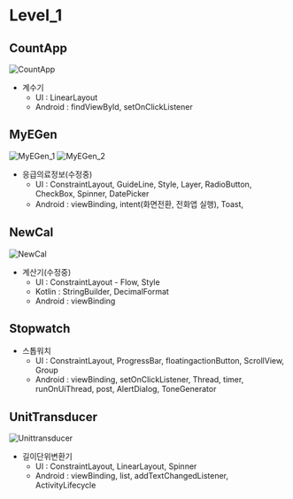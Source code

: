 # Level_1

## CountApp

![CountApp](https://github.com/Suinww/Android_Kotlin/assets/101302756/27723fdc-65d2-4b3a-b200-86b1e7ad8c2f)


- 계수기
  - UI : LinearLayout
  - Android : findViewById, setOnClickListener
    

## MyEGen
![MyEGen_1](https://github.com/Suinww/Android_Kotlin/assets/101302756/f9f94a5d-1c24-4b03-9503-1d4556954967)
![MyEGen_2](https://github.com/Suinww/Android_Kotlin/assets/101302756/e0198c0f-25ea-41f3-9c9a-1183c254bfbb)

- 응급의료정보(수정중)
  - UI : ConstraintLayout, GuideLine, Style, Layer, RadioButton, CheckBox, Spinner, DatePicker
  - Android : viewBinding, intent(화면전환, 전화앱 실행), Toast, 

## NewCal

![NewCal](https://github.com/Suinww/Android_Kotlin/assets/101302756/67fa8ffd-c7d5-4393-8cf4-3ddfe24c03a0)

- 계산기(수정중)
  - UI : ConstraintLayout - Flow, Style
  - Kotlin : StringBuilder, DecimalFormat
  - Android : viewBinding


## Stopwatch

- 스톱워치
  -  UI : ConstraintLayout, ProgressBar, floatingactionButton, ScrollView, Group
  - Android : viewBinding, setOnClickListener, Thread, timer, runOnUiThread, post, AlertDialog, ToneGenerator

## UnitTransducer
![Unittransducer](https://github.com/Suinww/Android_Kotlin/assets/101302756/75ceaf48-9598-4441-88b8-39c8d98f124b)

- 길이단위변환기
  - UI : ConstraintLayout, LinearLayout, Spinner
  - Android : viewBinding, list, addTextChangedListener, ActivityLifecycle 
